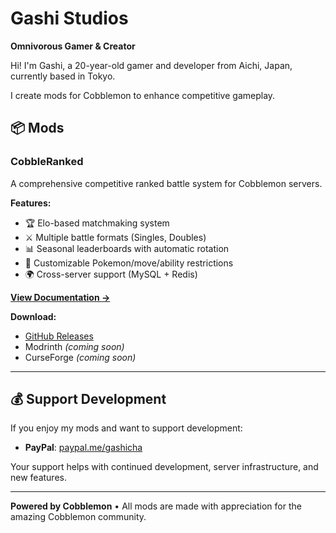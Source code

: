# Gashi Studios

**Omnivorous Gamer & Creator**

Hi! I'm Gashi, a 20-year-old gamer and developer from Aichi, Japan, currently based in Tokyo.

I create mods for Cobblemon to enhance competitive gameplay.


## 📦 Mods

### CobbleRanked

A comprehensive competitive ranked battle system for Cobblemon servers.

**Features:**
- 🏆 Elo-based matchmaking system
- ⚔️ Multiple battle formats (Singles, Doubles)
- 📊 Seasonal leaderboards with automatic rotation
- 🚫 Customizable Pokemon/move/ability restrictions
- 🌍 Cross-server support (MySQL + Redis)

**[View Documentation →](cobbleranked/)**

**Download:**
- [GitHub Releases](https://github.com/gqrshy/CobbleRanked/releases)
- Modrinth _(coming soon)_
- CurseForge _(coming soon)_

---

## 💰 Support Development

If you enjoy my mods and want to support development:

- **PayPal**: [paypal.me/gashicha](https://paypal.me/gashicha)

Your support helps with continued development, server infrastructure, and new features.

---

**Powered by Cobblemon** • All mods are made with appreciation for the amazing Cobblemon community.
